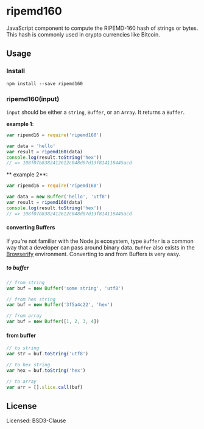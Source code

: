 ripemd160
=========

JavaScript component to compute the RIPEMD-160 hash of strings or bytes. This hash is commonly used in crypto currencies
like Bitcoin.

Usage
-----

### Install

    npm install --save ripemd160


### ripemd160(input)

`input` should be either a `string`, `Buffer`, or an `Array`. It returns a `Buffer`. 

**example 1**:

```js
var ripemd16 = require('ripemd160')

var data = 'hello'
var result = ripemd160(data)
console.log(result.toString('hex'))
// => 108f07b8382412612c048d07d13f814118445acd
```

** example 2**:

```js
var ripemd16 = require('ripemd160')

var data = new Buffer('hello', 'utf8')
var result = ripemd160(data)
console.log(result.toString('hex'))
// => 108f07b8382412612c048d07d13f814118445acd
```


#### converting Buffers

If you're not familiar with the Node.js ecosystem, type `Buffer` is a common way that a developer can pass around
binary data. `Buffer` also exists in the [Browserify](http://browserify.org/) environment. Converting to and from Buffers is very easy.

##### to buffer

```js
// from string
var buf = new Buffer('some string', 'utf8')

// from hex string
var buf = new Buffer('3f5a4c22', 'hex')

// from array
var buf = new Buffer([1, 2, 3, 4])
```

#### from buffer

```js
// to string
var str = buf.toString('utf8')

// to hex string
var hex = buf.toString('hex')

// to array
var arr = [].slice.call(buf)
```


License
-------

Licensed: BSD3-Clause
